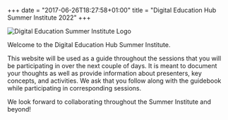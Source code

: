 +++
date = "2017-06-26T18:27:58+01:00"
title = "Digital Education Hub Summer Institute 2022"
+++

![Digital Education Summer Institute Logo](/images/dehsi2021.png)

Welcome to the Digital Education Hub Summer Institute.

This website will be used as a guide throughout the sessions that you will be participating in over the next couple of days. It is meant to document your thoughts as well as provide information about presenters, key concepts, and activities. We ask that you follow along with the guidebook while participating in corresponding sessions.

We look forward to collaborating throughout the Summer Institute and beyond!